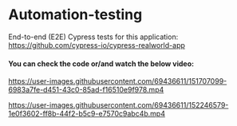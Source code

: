 # Automation-testing

End-to-end (E2E) Cypress tests for this application: https://github.com/cypress-io/cypress-realworld-app  

#### You can check the code or/and watch the below video:  

https://user-images.githubusercontent.com/69436611/151707099-6983a7fe-d451-43c0-85ad-f16510e9f978.mp4


https://user-images.githubusercontent.com/69436611/152246579-1e0f3602-ff8b-44f2-b5c9-e7570c9abc4b.mp4


